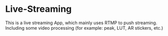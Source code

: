 # Live-Streaming
This is a live streaming App, which mainly uses RTMP to push streaming. Including some video processing (for example: peak, LUT, AR stickers, etc.)
